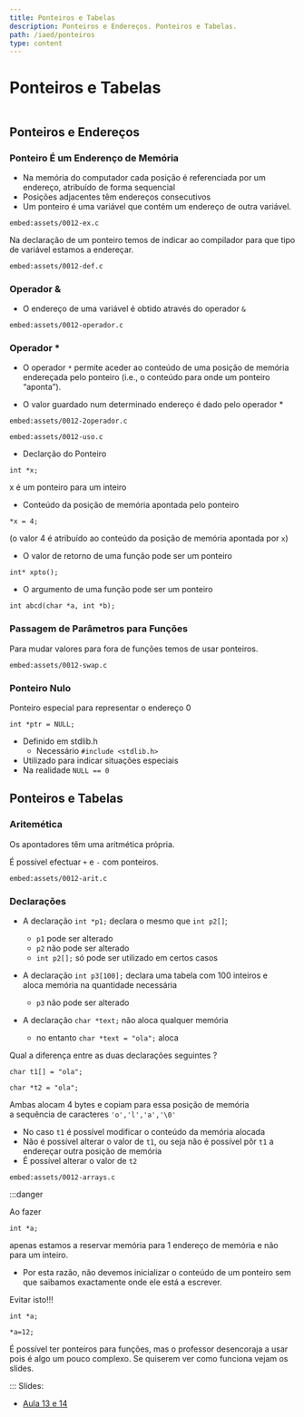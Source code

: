 ```yaml
---
title: Ponteiros e Tabelas
description: Ponteiros e Endereços. Ponteiros e Tabelas.
path: /iaed/ponteiros
type: content
---
```


# Ponteiros e Tabelas

```toc

```

## Ponteiros e Endereços

### Ponteiro É um Enderenço de Memória

- Na memória do computador cada posição é
  referenciada por um endereço, atribuído de forma
  sequencial
- Posições adjacentes têm endereços consecutivos
- Um ponteiro é uma variável que contém um endereço
  de outra variável.

`embed:assets/0012-ex.c`

Na declaração de um ponteiro temos de indicar ao compilador para
que tipo de variável estamos a endereçar.

`embed:assets/0012-def.c`

### Operador &

- O endereço de uma variável é obtido através do
  operador `&`

`embed:assets/0012-operador.c`

### Operador \*

- O operador `*` permite aceder ao conteúdo de uma posição
  de memória endereçada pelo ponteiro
  (i.e., o conteúdo para onde um ponteiro “aponta”).

- O valor guardado num determinado endereço é dado
  pelo operador \*

`embed:assets/0012-2operador.c`

`embed:assets/0012-uso.c`

- Declarção do Ponteiro

`int *x;`

x é um ponteiro para um inteiro

- Conteúdo da posição de memória apontada pelo ponteiro

`*x = 4;`

(o valor 4 é atribuído ao conteúdo da posição de memória apontada
por `x`)

- O valor de retorno de uma função pode ser um ponteiro

`int* xpto();`

- O argumento de uma função pode ser um ponteiro

`int abcd(char *a, int *b);`

### Passagem de Parâmetros para Funções

Para mudar valores para fora de funções temos de usar ponteiros.

`embed:assets/0012-swap.c`

### Ponteiro Nulo

Ponteiro especial para representar o endereço 0

`int *ptr = NULL;`

- Definido em stdlib.h
  - Necessário `#include <stdlib.h>`
- Utilizado para indicar situações especiais
- Na realidade `NULL == 0`

## Ponteiros e Tabelas

### Aritemética

Os apontadores têm uma aritmética própria.

É possível efectuar `+` e `-` com ponteiros.

`embed:assets/0012-arit.c`

### Declarações

- A declaração `int *p1;` declara o mesmo que `int p2[]`;

  - `p1` pode ser alterado
  - `p2` não pode ser alterado
  - `int p2[];` só pode ser utilizado em certos casos

- A declaração `int p3[100];` declara uma tabela com 100
  inteiros e \
  aloca memória na quantidade necessária

  - `p3` não pode ser alterado

- A declaração `char *text;` não aloca qualquer memória

  - no entanto `char *text = "ola";` aloca

Qual a diferença entre as duas declarações seguintes ?

`char t1[] = "ola";`

`char *t2 = "ola";`

Ambas alocam 4 bytes e copiam para essa posição de
memória\
a sequência de caracteres `'o','l','a','\0'`

- No caso `t1` é possível modificar o conteúdo da memória
  alocada
- Não é possível alterar o valor de `t1`, ou seja não é possível
  pôr `t1` a endereçar outra posição de memória
- É possível alterar o valor de `t2`

`embed:assets/0012-arrays.c`

:::danger

Ao fazer

`int *a;`

apenas estamos a reservar memória para 1 endereço de
memória e não para um inteiro.

- Por esta razão, não devemos inicializar o conteúdo de um
  ponteiro sem que saibamos exactamente onde ele está a
  escrever.

Evitar isto!!!

`int *a;`

`*a=12; `

É possível ter ponteiros para funções,
mas o professor desencoraja a usar pois é algo um pouco complexo.
Se quiserem ver como funciona vejam os slides.

:::
Slides:

- [Aula 13 e 14](https://drive.google.com/file/d/1m0cEgM5rSKWW0A0KhZ_TczvZpp-0wbzy/view?usp=sharing)
